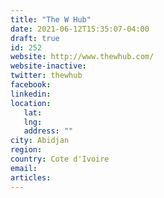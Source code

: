 ```yaml
---
title: "The W Hub"
date: 2021-06-12T15:35:07-04:00
draft: true
id: 252
website: http://www.thewhub.com/
website-inactive: 
twitter: thewhub
facebook: 
linkedin: 
location: 
   lat: 
   lng: 
   address: ""
city: Abidjan
region: 
country: Cote d'Ivoire
email: 
articles:
---
```


